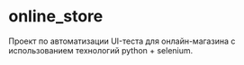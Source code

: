 # online_store
Проект по автоматизации UI-теста для онлайн-магазина с использованием технологий python + selenium.